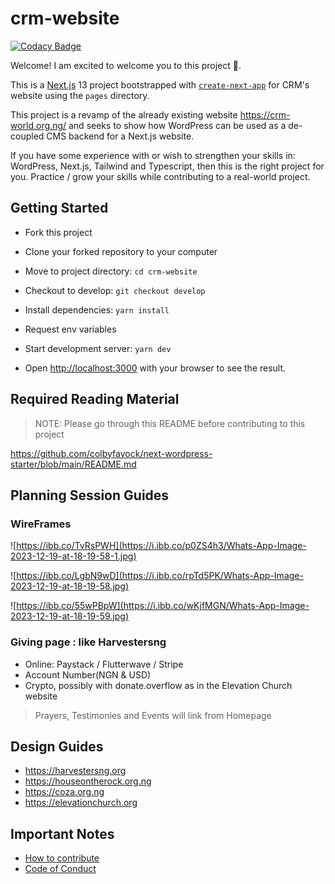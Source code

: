 # crm-website

[![Codacy Badge](https://app.codacy.com/project/badge/Grade/b8c4c6a0bd3b4d1091d2615e114a1999)](https://app.codacy.com/gh/amjedidiah/crm-website/dashboard?utm_source=gh&utm_medium=referral&utm_content=&utm_campaign=Badge_grade)

Welcome!
I am excited to welcome you to this project 🤗.

This is a [Next.js](https://nextjs.org/) 13 project bootstrapped with [`create-next-app`](https://github.com/vercel/next.js/tree/canary/packages/create-next-app) for CRM's website using the `pages` directory.

This project is a revamp of the already existing website <https://crm-world.org.ng/> and seeks to show how WordPress can be used as a de-coupled CMS backend for a Next.js website.

If you have some experience with or wish to strengthen your skills in: WordPress, Next.js, Tailwind and Typescript, then this is the right project for you.
Practice / grow your skills while contributing to a real-world project.

## Getting Started

- Fork this project

- Clone your forked repository to your computer

- Move to project directory: `cd crm-website`

- Checkout to develop: `git checkout develop`

- Install dependencies: `yarn install`

- Request env variables

- Start development server: `yarn dev`

- Open [http://localhost:3000](http://localhost:3000) with your browser to see the result.

## Required Reading Material

> NOTE: Please go through this README before contributing to this project

<https://github.com/colbyfayock/next-wordpress-starter/blob/main/README.md>

## Planning Session Guides

### WireFrames

![https://ibb.co/TvRsPWH](https://i.ibb.co/p0ZS4h3/Whats-App-Image-2023-12-19-at-18-19-58-1.jpg)

![https://ibb.co/LgbN9wD](https://i.ibb.co/rpTd5PK/Whats-App-Image-2023-12-19-at-18-19-58.jpg)

![https://ibb.co/55wPBpW](https://i.ibb.co/wKjfMGN/Whats-App-Image-2023-12-19-at-18-19-59.jpg)

### Giving page : like Harvestersng

- Online: Paystack /  Flutterwave / Stripe
- Account Number(NGN & USD)
- Crypto, possibly with donate.overflow as in the Elevation Church website

> Prayers, Testimonies and Events will link from Homepage

## Design Guides

- <https://harvestersng.org>
- <https://houseontherock.org.ng>
- <https://coza.org.ng>
- <https://elevationchurch.org>

## Important Notes

- [How to contribute](/CONTRIBUTING)
- [Code of Conduct](/CODE_OF_CONDUCT)

